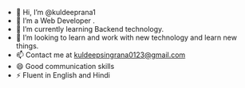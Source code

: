 - 👋 Hi, I’m @kuldeeprana1
- 👀 I’m a Web Developer .
- 🌱 I’m currently learning Backend technology.
- 💞️ I’m looking to learn and work with new technology and learn new things.
- 📫 Contact me at kuldeepsingrana0123@gmail.com
- 😄 Good communication skills 
- ⚡ Fluent in English and Hindi
  

<!---
kuldeeprana1/kuldeeprana1 is a ✨ special ✨ repository because its `README.md` (this file) appears on your GitHub profile.
You can click the Preview link to take a look at your changes.
--->
